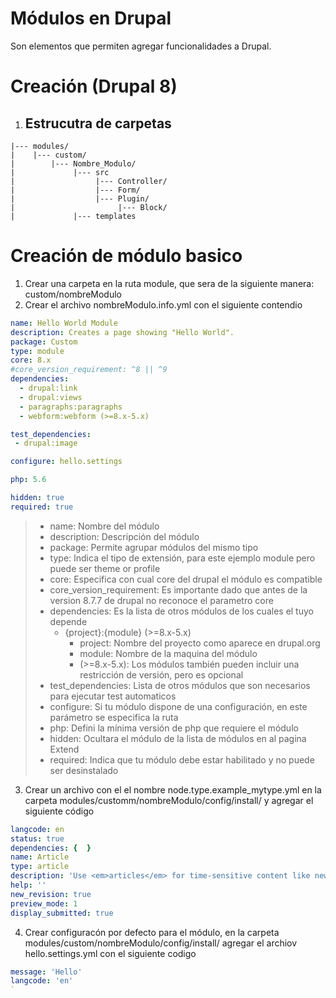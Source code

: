 # Módulos en Drupal
Son elementos que permiten agregar funcionalidades a Drupal.
# Creación (Drupal 8)
1. ## Estrucutra de carpetas
```
|--- modules/
|    |--- custom/
|        |--- Nombre_Modulo/
|             |--- src
|                  |--- Controller/
|                  |--- Form/
|                  |--- Plugin/
|                       |--- Block/
|             |--- templates       

```
# Creación de módulo basico
1. Crear una carpeta en la ruta module, que sera de la siguiente manera: custom/nombreModulo
2. Crear el archivo nombreModulo.info.yml con el siguiente contendio
```yml
name: Hello World Module
description: Creates a page showing "Hello World".
package: Custom
type: module
core: 8.x
#core_version_requirement: ^8 || ^9
dependencies:
  - drupal:link
  - drupal:views
  - paragraphs:paragraphs
  - webform:webform (>=8.x-5.x)

test_dependencies:
 - drupal:image

configure: hello.settings

php: 5.6

hidden: true
required: true

```
> - name: Nombre del módulo
> - description: Descripción del módulo
> - package: Permite agrupar módulos del mismo tipo
> - type: Indica el tipo de extensión, para este ejemplo module pero puede ser theme or profile
> - core: Especifica con cual core del drupal el módulo es compatible
> - core_version_requirement: Es importante dado que antes de la version 8.7.7 de drupal no reconoce el parametro core
> - dependencies: Es la lista de otros módulos de los cuales el tuyo depende
>   - {project}:{module} (>=8.x-5.x)
>       - project: Nombre del proyecto como aparece en drupal.org
>       - module: Nombre de la maquina del módulo
>       - (>=8.x-5.x): Los módulos también pueden incluir una restricción de versión, pero es opcional
> - test_dependencies: Lista de otros módulos que son necesarios para ejecutar test automaticos
> - configure: Si tu módulo dispone de una configuración, en este parámetro se especifica la ruta
> - php: Defini la mínima versión de php que requiere el módulo 
> - hidden: Ocultara el módulo de la lista de módulos en al pagina Extend
> - required: Indica que tu módulo debe estar habilitado  y no puede ser desinstalado
3.  Crear un archivo con el el nombre node.type.example_mytype.yml en la carpeta modules/customm/nombreModulo/config/install/ y agregar el siguiente código
```yml
langcode: en
status: true
dependencies: {  }
name: Article
type: article
description: 'Use <em>articles</em> for time-sensitive content like news, press releases or blog posts.'
help: ''
new_revision: true
preview_mode: 1
display_submitted: true
```
4. Crear configuracón por defecto para el módulo, en la carpeta modules/custom/nombreModulo/config/install/ agregar el archiov hello.settings.yml con el siguiente codigo
```yml
message: 'Hello'
langcode: 'en'
`

